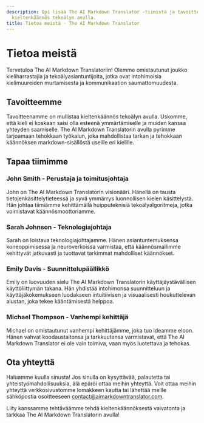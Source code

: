 ```yaml
---
description: Opi lisää The AI Markdown Translator -tiimistä ja tavoitteestamme mullistaa
  kieltenkäännös tekoälyn avulla.
title: Tietoa meistä - The AI Markdown Translator
---
```


# Tietoa meistä

Tervetuloa The AI Markdown Translatoriin! Olemme omistautunut joukko kieliharrastajia ja tekoälyasiantuntijoita, jotka ovat intohimoisia kielimuureiden murtamisesta ja kommunikaation saumattomuudesta.

## Tavoitteemme

Tavoitteenamme on mullistaa kieltenkäännös tekoälyn avulla. Uskomme, että kieli ei koskaan saisi olla esteenä ymmärtämiselle ja muiden kanssa yhteyden saamiselle. The AI Markdown Translatorin avulla pyrimme tarjoamaan tehokkaan työkalun, joka mahdollistaa tarkan ja tehokkaan käännöksen markdown-sisällöstä useille eri kielille.

## Tapaa tiimimme

### John Smith - Perustaja ja toimitusjohtaja

John on The AI Markdown Translatorin visionääri. Hänellä on tausta tietojenkäsittelytieteessä ja syvä ymmärrys luonnollisen kielen käsittelystä. Hän johtaa tiimiämme kehittämällä huipputeknisiä tekoälyalgoritmeja, jotka voimistavat käännösmoottoriamme.

### Sarah Johnson - Teknologiajohtaja

Sarah on loistava teknologiajohtajamme. Hänen asiantuntemuksensa koneoppimisessa ja neuroverkoissa varmistaa, että käännösmallimme kehittyvät jatkuvasti ja tuottavat tarkimmat mahdolliset käännökset.

### Emily Davis - Suunnittelupäällikkö

Emily on luovuuden sielu The AI Markdown Translatorin käyttäjäystävällisen käyttöliittymän takana. Hän yhdistää intohimonsa suunnitteluun ja käyttäjäkokemukseen luodakseen intuitiivisen ja visuaalisesti houkuttelevan alustan, joka tekee kääntämisestä helppoa.

### Michael Thompson - Vanhempi kehittäjä

Michael on omistautunut vanhempi kehittäjämme, joka tuo ideamme eloon. Hänen vahvat koodaustaitonsa ja tarkkuutensa varmistavat, että The AI Markdown Translator ei ole vain toimiva, vaan myös luotettava ja tehokas.

## Ota yhteyttä

Haluamme kuulla sinusta! Jos sinulla on kysyttävää, palautetta tai yhteistyömahdollisuuksia, älä epäröi ottaa meihin yhteyttä. Voit ottaa meihin yhteyttä verkkosivustomme lomakkeen kautta tai lähettää meille sähköpostia osoitteeseen contact@aimarkdowntranslator.com.

Liity kanssamme tehtäväämme tehdä kieltenkäännöksestä vaivatonta ja tarkkaa The AI Markdown Translatorin avulla!